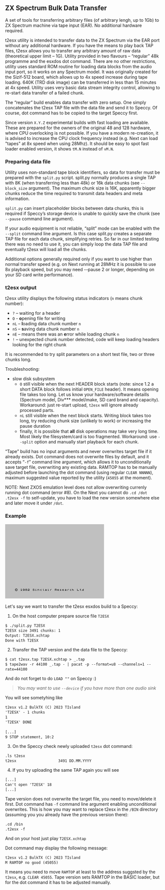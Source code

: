 ## ZX Spectrum Bulk Data Transfer

A set of tools for transferring arbitrary files (of arbitrary lengh, up
to 1Gb) to ZX Spectrum machine via tape input (EAR). No additional
hardware required.

t2esx utility is intended to transfer data to the ZX Spectrum via the
EAR port without any additional hardware. If you have the means to play
back TAP files, t2esx allows you to transfer any arbitrary amount of raw
data (theoretical upper limit – 1G). Utility provided in two flavours –
“regular” 48k programme and the esxdos dot command. There are no other
restrictions, utility uses standard ROM routine for loading data blocks
from the audio input port, so it works on any Spectrum model. It was
originally created for the Sizif-512 board, which allows up to 4x speed
increase during tape loading. 640K (TRD disk image) can be transferred
in less than 15 minutes at 4x speed. Utility uses very basic data stream
integrity control, allowing to re-start data transfer of a failed chunk.

The “regular” build enables data transfer with zero setup. One simply
concatenates the t2esx TAP file with the data file and send it to
Speccy. Of course, dot command has to be copied to the target Speccy
first.

Since version `X.Y.Z` experimental builds with fast loading are available.
These are prepared for the owners of the original 48 and 128 hardware,
where CPU overlocking is not possible. If you have a modern re-creation,
it is advised to increase the CPU clock frequency instead (e.g. Next
can load "tapes" at 8x speed when using 28Mhz). It should be easy to
spot fast loader enabled version, it shows `tM.N` instead of `vM.N`.

### Preparing data file

Utility uses non-standard tape block identifiers, so data for transfer
must be prepared with the `split.py` script. split.py normally produces
a single TAP with 8K (when transferring less than 48k) or 16k data
chunks (see `--block_size` argument).  The maximum chunk size is 16K,
apparently bigger chunks reduce the time required to transmit data
headers and meta information.

`split.py` can insert placeholder blocks between data chunks, this is
required if Speccy’s storage device is unable to quickly save the chunk
(see `--pause` command line argument).

If your audio equipment is not reliable, “split” mode can be enabled
with the `--split` command line argument. Is this case split.py creates
a separate TAP file for each data chunk, simplifying retries. So far in
our limited testing there was no need to use it, you can simply loop the
data TAP file and eventually t2esx will load all the chunks.

Additional options generally required only if you want to use higher
than normal transfer speed (e.g. on Next running at 28MHz it is possible
to use 8x playback speed, but you may need --pause 2 or longer,
depending on your SD card write performance).

### t2esx output

t2esx utility displays the following status indicators (`n` means chunk
number):

- `?` – waiting for a header
- `O` - **o**pening file for writing
- `nL` – **l**oading data chunk number `n`
- `nS` – **s**aving data chunk number `n`
- `nE` – means there was an **e**rror while loading chunk `n`
- `!` – unexpected chunk number detected, code will keep loading headers
  looking for the right chunk

It is recommended to try split parameters on a short test file, two or
three chunks long.

Troubleshooting:

- slow disk subsystem
    - `O` still visible when the next HEADER block starts (note: since
      1.2 a short DATA block follows initial `OPEN_FILE` header). It
      means opening file takes too long. Let us know your
      hardware/software detaills (Spectrum model, Div\*\*\* model/make, SD
      card brand and capacity).  Workaround: just re-start upload,
      `t2esx` will ignore already processed parts.
    - `nL` still visible when the next block starts. Writing block takes
      too long, try reducing chunk size (unlikely to work) or
      increasing the pause duration
    - finally, it is possible that **all** disk operations may take very
      long time. Most likely the filesystem/card is too fragmented.
      Workaround: use `--split` option and manually start playback for
      each chunk.

“Tape” build has no input arguments and never overwrites target file
if it already exists. Dot command does not overwrite files by default,
and it accepts “`-f`” command line argument, which allows it to
unconditionally save target file, overwriting any existing data. RAMTOP
has to be manually adjusted before launching the dot command (using
regular `CLEAR NNNNN`), maximum suggested value reported by the utility
(`45055` at the moment).

NOTE: Next ZXOS emulation level does not allow overwriting currenly
running dot command (error #8). On the Next you cannot do `.cd /dot`
`.t2esx -f` to self-update, you have to load the new version somewhere
else and later move it under `/dot`.

### Example

![screencast](docs/screencast.gif)

Let's say we want to transfer the t2esx esxdos build to a Speccy:

1. On the host computer prepare source file `T2ESX`

```
$ ./split.py T2ESX
T2ESX size 3491 chunks: 1
Output: T2ESX.xchtap
Done with T2ESX
```

2. Transfer the TAP version and the data file to the Speccy:

```
$ cat t2esx.tap T2ESX.xchtap > _.tap
$ tape2wav -r 44100 _.tap - | pacat -p --format=u8 --channels=1 --rate=44100
```

And do not forget to do `LOAD ""` on Speccy :)

> *You may want to use `--device` if you have more than one audio sink*

You will see sometyhing like
```
t2esx v1.2 BulkTX (C) 2023 TIsland
'T2ESX' - 1 chunks
1
'T2ESX' DONE

[...]
9 STOP statement, 10:2
```

3. On the Speccy check newly uploaded `t2esx` dot command:

```
.ls t2esx
t2esx                   3491 DD.MM.YYYY
```

4. If you try uploading the same TAP again you will see

```
[...]
Can't open 'T2ESX' 18
[...]
```

Tape version does not overwrite the target file, you need to move/delete
it first. Dot command has `-f` command line argument enabling
unconditional overwrites. This is how you may want to replace t2esx in
the `/BIN` directory (assuming you you already have the previous version
there):

```
.cd /bin
.t2esx -f
```

And on your host just play `T2ESX.xchtap`

Dot command may display the following message:

```
t2esx v1.2 BulkTX (C) 2023 TIsland
M RAMTOP no good (45055)
```

It means you need to move `RAMTOP` at least to the address suggsted by
the `t2esx`, e.g. `CLEAR 45055`. Tape version sets RAMTOP in the BASIC
loader, but for the dot command it has to be adjusted manually.
